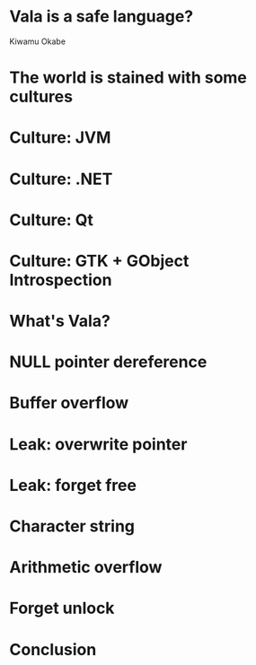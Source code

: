 # Vala is a safe language?

Kiwamu Okabe

# The world is stained with some cultures
# Culture: JVM
# Culture: .NET
# Culture: Qt
# Culture: GTK + GObject Introspection
# What's Vala?
# NULL pointer dereference
# Buffer overflow
# Leak: overwrite pointer
# Leak: forget free
# Character string
# Arithmetic overflow
# Forget unlock
# Conclusion
